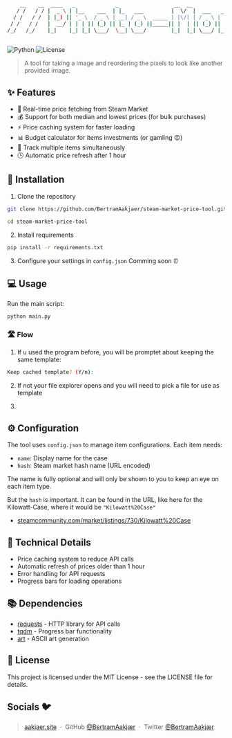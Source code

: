 ```bash
    __    __  ____   _             _                  __  __                      _          __    __
   / /   / / |  _ \ | |__    ___  | |_   ___         |  \/  |  ___   _ __  _ __  | |__      / /   / /
  / /   / /  | |_) || '_ \  / _ \ | __| / _ \  _____ | |\/| | / _ \ | '__|| '_ \ | '_ \    / /   / /
 / /   / /   |  __/ | | | || (_) || |_ | (_) ||_____|| |  | || (_) || |   | |_) || | | |  / /   / /
/_/   /_/    |_|    |_| |_| \___/  \__| \___/        |_|  |_| \___/ |_|   | .__/ |_| |_| /_/   /_/
                                                                          |_|
```

![Python](https://img.shields.io/badge/Python-3.10+-blue.svg)
![License](https://img.shields.io/badge/license-MIT-green.svg)

> A tool for taking a image and reordering the pixels to look like another provided image.

## ✨ Features

- 🔄 Real-time price fetching from Steam Market
- 💰 Support for both median and lowest prices (for bulk purchases)
- ⚡ Price caching system for faster loading
- 📊 Budget calculator for items investments (or gamling 😉)
- 🎯 Track multiple items simultaneously
- 🕒 Automatic price refresh after 1 hour

## 🚀 Installation

1. Clone the repository
```bash
git clone https://github.com/BertramAakjaer/steam-market-price-tool.git

cd steam-market-price-tool
```

2. Install requirements
```bash
pip install -r requirements.txt
```

3. Configure your settings in `config.json`
Comming soon ⏰

## 💻 Usage

Run the main script:
```bash
python main.py
```

### 🛣️ Flow
1. If u used the program before, you will be promptet about keeping the same template:
```bash
Keep cached template? (Y/n):
```

2. If not your file explorer opens and you will need to pick a file for use as template


3. 



## ⚙️ Configuration

The tool uses `config.json` to manage item configurations. Each item needs:
- `name`: Display name for the case
- `hash`: Steam market hash name (URL encoded)

The name is fully optional and will only be shown to you to keep an eye on each item type.

But the `hash` is important. It can be found in the URL, like here for the Kilowatt-Case, where it would be `"Kilowatt%20Case"`
- [steamcommunity.com/market/listings/730/Kilowatt%20Case](https://steamcommunity.com/market/listings/730/Kilowatt%20Case)

## 🔧 Technical Details

- Price caching system to reduce API calls
- Automatic refresh of prices older than 1 hour
- Error handling for API requests
- Progress bars for loading operations

## 📚 Dependencies

- [requests](https://requests.readthedocs.io/) - HTTP library for API calls
- [tqdm](https://tqdm.github.io/) - Progress bar functionality
- [art](https://github.com/sepandhaghighi/art) - ASCII art generation

## 📝 License

This project is licensed under the MIT License - see the LICENSE file for details.

##  **Socials** 🐦

>  [aakjaer.site](https://www.aakjaer.site) &nbsp;&middot;&nbsp;
>  GitHub [@BertramAakjær](https://github.com/BertramAakjaer) &nbsp;&middot;&nbsp;
>  Twitter [@BertramAakjær](https://twitter.com/BertramAakjaer)
